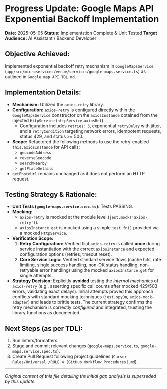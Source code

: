 # Progress Update: Google Maps API Exponential Backoff Implementation

**Date:** 2025-05-05
**Status:** Implementation Complete & Unit Tested
**Target Audience:** AI Assistant / Backend Developer

## Objective Achieved:

Implemented exponential backoff retry mechanism in `GoogleMapsService` (`app/src/microservices/venue/services/google-maps.service.ts`) as outlined in `Google map API TDL.md`.

## Implementation Details:

- **Mechanism:** Utilized the `axios-retry` library.
- **Configuration:** `axios-retry` is configured directly within the `GoogleMapsService` constructor on the `axiosInstance` obtained from the injected `HttpService` (`httpService.axiosRef`).
  - Configuration includes `retries: 3`, exponential `retryDelay` with jitter, and a `retryCondition` targeting network errors, idempotent requests, status 429, and status >= 500.
- **Scope:** Refactored the following methods to use the retry-enabled `this.axiosInstance` for API calls:
  - `geocodeAddress`
  - `reverseGeocode`
  - `searchNearby`
  - `getPlaceDetails`
- `getPhotoUrl` remains unchanged as it does not perform an HTTP request.

## Testing Strategy & Rationale:

- **Unit Tests (`google-maps.service.spec.ts`):** Tests PASSING.
- **Mocking:**
  - `axios-retry` is mocked at the module level (`jest.mock('axios-retry')`).
  - `axiosInstance.get` is mocked using a simple `jest.fn()` provided via a mocked `HttpService`.
- **Verification Scope:**
  1.  **Retry Configuration:** Verified that `axios-retry` is called **once** during service instantiation with the correct `axiosInstance` and expected configuration options (retries, timeout reset).
  2.  **Core Service Logic:** Verified standard service flows (cache hits, rate limiting, single success handling, non-OK status handling, non-retryable error handling) using the mocked `axiosInstance.get` for single attempts.
- **Strategy Decision:** Explicitly **avoided** testing the *internal mechanics* of `axios-retry` (e.g., asserting specific call counts after mocked 429/503 errors, validating exact delays). Initial attempts proved this approach conflicts with standard mocking techniques (`jest.spyOn`, `axios-mock-adapter`) and leads to brittle tests. The current strategy confirms the retry mechanism is correctly *configured* and integrated, trusting the library functions as documented.

## Next Steps (as per TDL):

1.  Run linters/formatters.
2.  Stage and commit relevant changes (`google-maps.service.ts`, `google-maps.service.spec.ts`).
3.  Create Pull Request following project guidelines (`Cursor Rules/Universal /RULE 4 [GitHub Workflow Procedures].md`).

---
*Original content of this file detailing the initial gap analysis is superseded by this update.*
